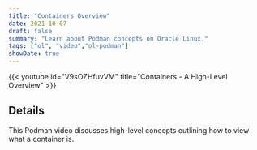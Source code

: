 ```yaml
---
title: "Containers Overview"
date: 2021-10-07
draft: false
summary: "Learn about Podman concepts on Oracle Linux."
tags: ["ol", "video","ol-podman"]
showDate: true
---
```


{{< youtube id="V9sOZHfuvVM" title="Containers - A High-Level Overview" >}}

## Details

This Podman video discusses high-level concepts outlining how to view what a container is.
